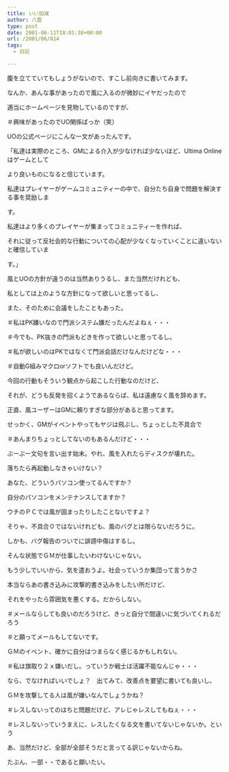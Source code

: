 ```yaml
---
title: いい加減
author: 八雲
type: post
date: 2001-06-11T18:01:38+00:00
url: /2001/06/814
tags:
  - 日記

---
```

腹を立てていてもしょうがないので、すこし前向きに書いてみます。
  
なんか、あんな事があったので風に入るのが微妙にイヤだったので
  
適当にホームページを見物しているのですが、
  
＃興味があったのでUO関係ばっか（笑）
  
UOの公式ページにこんな一文があったんです。
  
「私達は実際のところ、GMによる介入が少なければ少ないほど、Ultima Onlineはゲームとして
  
より良いものになると信じています。
  
私達はプレイヤーがゲームコミュニティーの中で、自分たち自身で問題を解決する事を奨励しま
  
す。
  
私達はより多くのプレイヤーが集まってコミュニティーを作れば、
  
それに従って反社会的な行動についての心配が少なくなっていくことに違いないと確信していま
  
す。」
  
風とUOの方針が違うのは当然ありうるし、また当然だけれども、
  
私としては上のような方針になって欲しいと思ってるし、
  
また、そのために会議をしたこともあった。
  
＃私はPK嫌いなので門派システム嫌だったんだよねぇ・・・
  
＃今でも、PK抜きの門派もどきを作って欲しいと思ってるし。
  
＃私が欲しいのはPKではなくて門派会話だけなんだけどな・・・
  
＃自動G組みマクロorソフトでも良いんだけど。
  
今回の行動もそういう観点から起こした行動なのだけど、
  
それが、どうも反発を招くようであるならば、私は遠慮なく風を辞めます。
  
正直、風ユーザーはGMに頼りすぎな部分があると思ってます。
  
せっかく、GMがイベントやってもヤジは飛ぶし、ちょっとした不具合で
  
＃あんまりちょっとしてないのもあるんだけど・・・
  
ぶーぶー文句を言い出す始末。やれ、風を入れたらディスクが壊れた。
  
落ちたら再起動しなきゃいけない？
  
あなた、どういうパソコン使ってるんですか？
  
自分のパソコンをメンテナンスしてますか？
  
ウチのＰＣでは風が固まったりしたことないですよ？
  
そりゃ、不具合０ではないけれども、風のバグとは限らないだろうに。
  
しかも、バグ報告のついでに誹謗中傷はするし。
  
そんな状態でＧＭが仕事したいわけないじゃない。
  
もう少しでいいから、気を遣おうよ。社会っていうか集団って言うかさ
  
本当ならあの書き込みに攻撃的書き込みをしたい所だけど、
  
それをやったら雰囲気を悪くする。だからしない。
  
＃メールならしても良いのだろうけど、きっと自分で間違いに気づいてくれるだろう
  
＃と願ってメールもしてないです。
  
ＧＭのイベント、確かに自分はつまらなく感じるかもしれない。
  
＃私は旗取り２ｘ嫌いだし。っていうか戦士は活躍不能なんじゃ・・・
  
なら、でなければいいでしょ？　出てみて、改善点を要望に書いても良いし、
  
ＧＭを攻撃してる人は風が嫌いなんでしょうかね？
  
＃レスしないってのはちと問題だけど、アレじゃレスしてもねぇ・・・
  
＃レスしないっていうまえに、レスしたくなる文を書いてないじゃないか。という

あ、当然だけど、全部が全部そうだと言ってる訳じゃないからね。
  
たぶん、一部・・であると願いたい。
